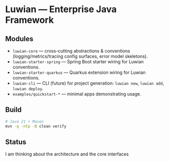 
# Luwian — Enterprise Java Framework

## Modules
- `luwian-core` — cross-cutting abstractions & conventions (logging/metrics/tracing config surfaces, error model skeletons).
- `luwian-starter-spring` — Spring Boot starter wiring for Luwian conventions.
- `luwian-starter-quarkus` — Quarkus extension wiring for Luwian conventions.
- `luwian-cli` — CLI (future) for project generation: `luwian new`, `luwian add`, `luwian deploy`.
- `examples/quickstart-*` — minimal apps demonstrating usage.

## Build
```bash
# Java 21 + Maven
mvn -q -ntp -B clean verify
```

## Status
I am thinking about the architecture and the core interfaces
